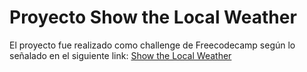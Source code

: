 # Proyecto Show the Local Weather

El proyecto fue realizado como challenge de Freecodecamp según lo señalado en el siguiente link: [Show the Local Weather](https://www.freecodecamp.org/learn/coding-interview-prep/take-home-projects/show-the-local-weather)
